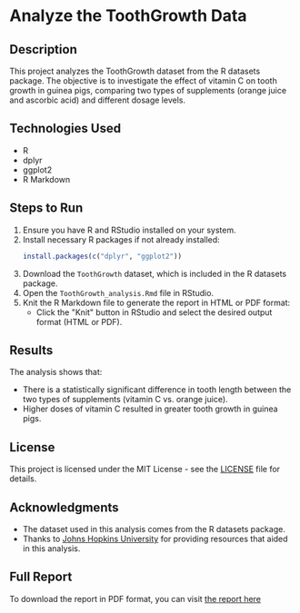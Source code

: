 # Analyze the ToothGrowth Data

## Description
This project analyzes the ToothGrowth dataset from the R datasets package. The objective is to investigate the effect of vitamin C on tooth growth in guinea pigs, comparing two types of supplements (orange juice and ascorbic acid) and different dosage levels.

## Technologies Used
- R
- dplyr
- ggplot2
- R Markdown

## Steps to Run
1. Ensure you have R and RStudio installed on your system.
2. Install necessary R packages if not already installed:
   ```r
   install.packages(c("dplyr", "ggplot2"))
   ```
3. Download the `ToothGrowth` dataset, which is included in the R datasets package.
4. Open the `ToothGrowth_analysis.Rmd` file in RStudio.
5. Knit the R Markdown file to generate the report in HTML or PDF format:
   - Click the "Knit" button in RStudio and select the desired output format (HTML or PDF).

## Results
The analysis shows that:
- There is a statistically significant difference in tooth length between the two types of supplements (vitamin C vs. orange juice).
- Higher doses of vitamin C resulted in greater tooth growth in guinea pigs.

## License
This project is licensed under the MIT License - see the [LICENSE](LICENSE) file for details.

## Acknowledgments
- The dataset used in this analysis comes from the R datasets package.
- Thanks to [Johns Hopkins University](https://www.coursera.org) for providing resources that aided in this analysis.

## Full Report
To download the report in PDF format, you can visit [the report here](https://github.com/Abdallah-M-Rashad/Analyze-ToothGrowth-data/blob/main/Analyze_ToothGrowth_data.pdf)
